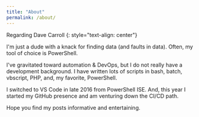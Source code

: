 ```yaml
---
title: "About"
permalink: /about/
---
```


Regarding Dave Carroll
{: style="text-align: center"}

I'm just a dude with a knack for finding data (and faults in data). Often, my tool of choice is PowerShell.

I've gravitated toward automation & DevOps, but I do not really have a development background. I have written lots of scripts in bash, batch, vbscript, PHP, and, my favorite, PowerShell.

I switched to VS Code in late 2016 from PowerShell ISE. And, this year I started my GitHub presence and am venturing down the CI/CD path.

Hope you find my posts informative and entertaining.